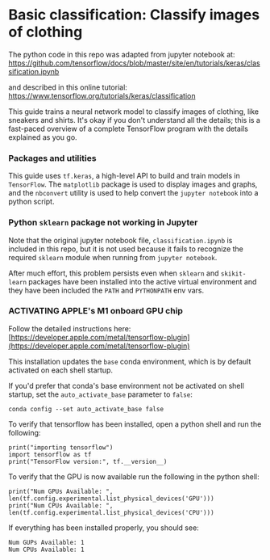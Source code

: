 # Basic classification: Classify images of clothing 

The python code in this repo was adapted from jupyter notebook at:
https://github.com/tensorflow/docs/blob/master/site/en/tutorials/keras/classification.ipynb

and described in this online tutorial:
https://www.tensorflow.org/tutorials/keras/classification

This guide trains a neural network model to classify images of clothing, like sneakers and shirts. It's okay if you don't understand all the details; this is a fast-paced overview of a complete TensorFlow program with the details explained as you go.

### Packages and utilities  
This guide uses `tf.keras`, a high-level API to build and train models in `TensorFlow`. The `matplotlib` package is used to display images and graphs, and the `nbconvert` utility is used to help convert the `jupyter notebook` into a python script.

### Python `sklearn` package not working in Jupyter
Note that the original jupyter notebook file,   `classification.ipynb` is included in this repo, but it is not used because it fails to recognize the required `sklearn` module when running from `jupyter notebook`. 

After much effort, this problem persists even when `sklearn` and `skikit-learn` packages have been installed into the active virtual environment and they have been included the `PATH` and `PYTHONPATH` env vars.


### ACTIVATING APPLE's M1 onboard GPU chip  
Follow the detailed instructions here:
[https://developer.apple.com/metal/tensorflow-plugin](https://developer.apple.com/metal/tensorflow-plugin)

This installation updates the `base` conda environment, which is by default activated on each shell startup.

If you'd prefer that conda's base environment not be activated on shell startup, set the `auto_activate_base` parameter to `false`:

	conda config --set auto_activate_base false

To verify that tensorflow has been installed, open a python shell and run the following:

	print("importing tensorflow")  
	import tensorflow as tf  
	print("TensorFlow version:", tf.__version__)  

To verify that the GPU is now available run the following in the python shell:

	print("Num GPUs Available: ", len(tf.config.experimental.list_physical_devices('GPU')))
	print("Num CPUs Available: ", len(tf.config.experimental.list_physical_devices('CPU')))

If everything has been installed properly, you should see: 

	Num GUPs Available: 1
	Num CPUs Available: 1


